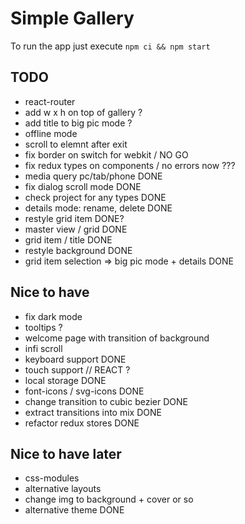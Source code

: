 # Simple Gallery

To run the app just execute `npm ci && npm start`

## TODO

- react-router
- add w x h on top of gallery ?
- add title to big pic mode ?
- offline mode
- scroll to elemnt after exit
- fix border on switch for webkit / NO GO
- fix redux types on components / no errors now ???
- media query pc/tab/phone DONE
- fix dialog scroll mode DONE
- check project for any types DONE
- details mode: rename, delete DONE
- restyle grid item DONE?
- master view / grid DONE
- grid item / title DONE
- restyle background DONE
- grid item selection => big pic mode + details DONE

## Nice to have

- fix dark mode
- tooltips ?
- welcome page with transition of background
- infi scroll
- keyboard support DONE
- touch support // REACT ?
- local storage DONE
- font-icons / svg-icons DONE
- change transition to cubic bezier DONE
- extract transitions into mix DONE
- refactor redux stores DONE

## Nice to have later

- css-modules
- alternative layouts
- change img to background + cover or so
- alternative theme DONE
